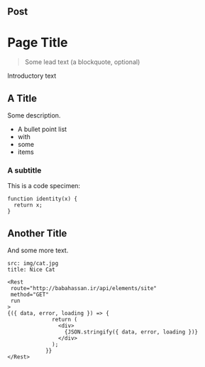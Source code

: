 ## Post
# Page Title

> Some lead text (a blockquote, optional)

Introductory text

## A Title

Some description.

- A bullet point list
- with
- some
- items

### A subtitle

This is a code specimen:

```code
function identity(x) {
  return x;
}
```

## Another Title

And some more text.

```image
src: img/cat.jpg
title: Nice Cat
```

```react
<Rest 
 route="http://babahassan.ir/api/elements/site"
 method="GET"
 run
>
{({ data, error, loading }) => { 
              return (
                <div>
                  {JSON.stringify({ data, error, loading })}
                </div>
              );
            }}
</Rest>
```